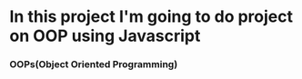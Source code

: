 # In this project I'm going to do project on OOP using Javascript

### OOPs(Object Oriented Programming)

# 
